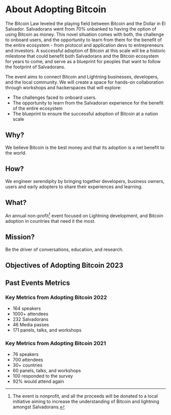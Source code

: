 # About Adopting Bitcoin 

The Bitcoin Law leveled the playing field between Bitcoin and the Dollar in El Salvador. Salvadorans went from 70% unbanked to having the option of using Bitcoin as money. This novel situation comes with both, the challenge to onboard users, and the opportunity to learn from them for the benefit of the entire ecosystem - from protocol and application devs to entrepreneurs and investors. A successful adoption of Bitcoin at this scale will be a historic milestone that could benefit both Salvadorans and the Bitcoin ecosystem for years to come, and serve as a blueprint for peoples that want to follow the footprint of Salvadorans.

The event aims to connect Bitcoin and Lightning businesses, developers, and the local community. We will create a space for hands-on collaboration through workshops and hackerspaces that will explore:  
- The challenges faced to onboard users.
- The opportunity to learn from the Salvadoran experience  for the benefit of the entire ecosystem
- The blueprint to ensure the successful adoption of Bitcoin at a nation scale 

## Why?

We believe Bitcoin is the best money and that its adoption is a net benefit to the world. 

## How?

We engineer serendipity by bringing together developers, business owners, users and early adopters to share their experiences and learning. 

## What?

An annual non-profit[^1] event focused on Lightning development, and Bitcoin adoption in countries that need it the most. 

## Mission?

Be the driver of conversations, education, and research. 

## Objectives of Adopting Bitcoin 2023 

## Past Events Metrics 

### Key Metrics from Adopting Bitcoin 2022 
- 164 speakers 
- 1000+ attendees 
- 232 Salvadorans 
- 46 Media passes 
- 171 panels, talks, and workshops 

### Key Metrics from Adopting Bitcoin 2021 

- 76 speakers 
- 700 attendees 
- 30+ countries 
- 60 panels, talks, and workshops
- 100 responded to the survey 
- 92% would attend again 


[^1]:The event is nonprofit, and all the proceeds will be donated to a local initiative aiming to increase the understanding of Bitcoin and lightning amongst Salvadorans.

